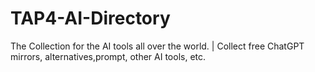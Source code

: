 # TAP4-AI-Directory
The Collection for the AI tools all over the world. | Collect free ChatGPT mirrors, alternatives,prompt, other AI tools, etc.
